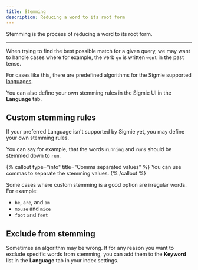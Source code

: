 ```yaml
---
title: Stemming
description: Reducing a word to its root form
---
```


Stemming is the process of reducing a word to its root form.

---

When trying to find the best possible match for a given query, we may want
to handle cases where for example, the verb `go` is written `went` in the past tense.

For cases like this, there are predefined algorithms for the Sigmie supported [languages](/docs/indices/languages).

You can also define your own stemming rules in the Sigmie UI in the **Language** tab.

 

## Custom stemming rules

If your preferred Language isn't supported by Sigmie yet, you may define your own stemming rules.

You can say for example, that the words `running` and `runs` should be stemmed down to `run`.

{% callout type="info" title="Comma separated values" %}
You can use commas to separate the stemming values.
{% /callout %}

Some cases where custom stemming is a good option are irregular words.
For example:

- `be`, `are`, and `am`
- `mouse` and `mice`
- `foot` and `feet`

## Exclude from stemming

Sometimes an algorithm may be wrong. If for any reason you want to exclude specific words from stemming, you can add them to the **Keyword** list in the
**Language** tab in your index settings.

